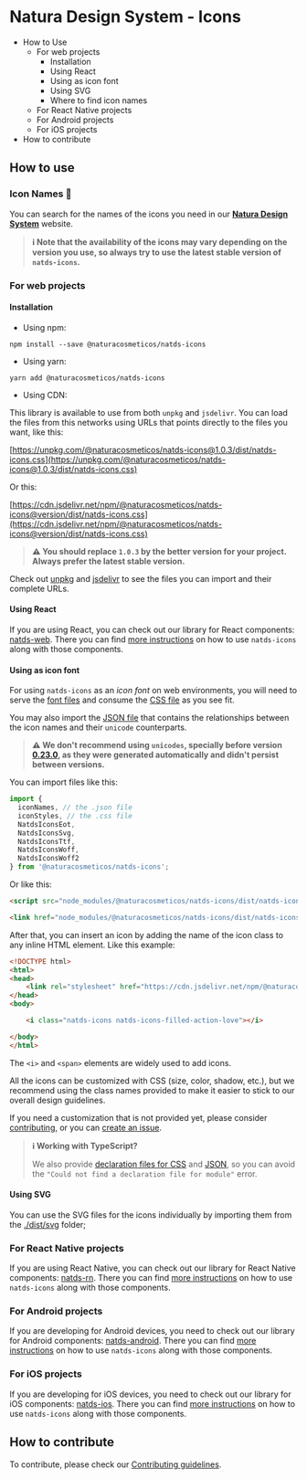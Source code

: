 # Natura Design System - Icons

- How to Use
    - For web projects
      - Installation
      - Using React
      - Using as icon font
      - Using SVG
      - Where to find icon names
    - For React Native projects
    - For Android projects
    - For iOS projects
- How to contribute


## How to use

### Icon Names 📌

You can search for the names of the icons you need in our **[Natura Design System](https://natds.zeroheight.com/styleguide/s/41041/p/94367e-icon-library/b/6154b9)** website.

> **ℹ️ Note that the availability of the icons may vary depending on the version you use, so always try to use the latest stable version of `natds-icons`.**


### For web projects

#### Installation

- Using npm:

```powershell-interactive
npm install --save @naturacosmeticos/natds-icons
```
- Using yarn:

```powershell-interactive
yarn add @naturacosmeticos/natds-icons
```

- Using CDN:

This library is available to use from both `unpkg` and `jsdelivr`. You can load the files from this networks using URLs that points directly to the files you want, like this:

[https://unpkg.com/@naturacosmeticos/natds-icons@1.0.3/dist/natds-icons.css](https://unpkg.com/@naturacosmeticos/natds-icons@1.0.3/dist/natds-icons.css)

Or this:

[https://cdn.jsdelivr.net/npm/@naturacosmeticos/natds-icons@version/dist/natds-icons.css](https://cdn.jsdelivr.net/npm/@naturacosmeticos/natds-icons@version/dist/natds-icons.css)

  >**⚠️ You should replace `1.0.3` by the better version for your project. Always prefer the latest stable version.**

Check out [unpkg](https://unpkg.com/browse/@naturacosmeticos/natds-icons@1.0.3/dist/) and [jsdelivr](https://cdn.jsdelivr.net/npm/@naturacosmeticos/natds-icons@1.0.3/dist/) to see the files you can import and their complete URLs.


#### Using React

If you are using React, you can check out our library for React components: [natds-web](https://github.com/natura-cosmeticos/natds-js/). There you can find [more instructions](https://github.com/natura-cosmeticos/natds-js/tree/main/packages/web/docs/icons.md) on how to use `natds-icons` along with those components.


#### Using as icon font

For using `natds-icons` as an *icon font* on web environments, you will need to serve the [font files](https://github.com/natura-cosmeticos/natds-commons/tree/master/packages/natds-icons/dist/fonts) and consume the [CSS file](https://github.com/natura-cosmeticos/natds-commons/blob/master/packages/natds-icons/dist/natds-icons.css) as you see fit.

You may also import the [JSON file](https://github.com/natura-cosmeticos/natds-commons/blob/master/packages/natds-icons/dist/natds-icons.json) that contains the relationships between the icon names and their `unicode` counterparts.

>**⚠️ We don't recommend using `unicodes`, specially before version [0.23.0](https://www.npmjs.com/package/@naturacosmeticos/natds-icons/v/0.23.0), as they were generated automatically and didn't persist between versions.**

You can import files like this:

```jsx
import {
  iconNames, // the .json file
  iconStyles, // the .css file
  NatdsIconsEot,
  NatdsIconsSvg,
  NatdsIconsTtf,
  NatdsIconsWoff,
  NatdsIconsWoff2
} from '@naturacosmeticos/natds-icons';
```

Or like this:

```html
<script src="node_modules/@naturacosmeticos/natds-icons/dist/natds-icons.json"></script>

<link href="node_modules/@naturacosmeticos/natds-icons/dist/natds-icons.css" rel="stylesheet">
```

After that, you can insert an icon by adding the name of the icon class to any inline HTML element. Like this example:

```html
<!DOCTYPE html>
<html>
<head>
    <link rel="stylesheet" href="https://cdn.jsdelivr.net/npm/@naturacosmeticos/natds-icons@0.22.0/dist/natds-icons.css">
</head>
<body>

    <i class="natds-icons natds-icons-filled-action-love"></i>

</body>
</html>
```

The `<i>` and `<span>` elements are widely used to add icons.

All the icons can be customized with CSS (size, color, shadow, etc.), but we recommend using the class names provided to make it easier to stick to our overall design guidelines.

If you need a customization that is not provided yet, please consider [contributing](./CONTRIBUTING.md), or you can [create an issue](https://github.com/natura-cosmeticos/natds-commons/issues/new/choose).

> **ℹ️ Working with TypeScript?**
>
> We also provide [declaration files for CSS](https://github.com/natura-cosmeticos/natds-commons/blob/master/packages/natds-icons/dist/natds-icons.css.d.ts) and [JSON](https://github.com/natura-cosmeticos/natds-commons/blob/master/packages/natds-icons/dist/natds-icons.json.d.ts), so you can avoid the `"Could not find a declaration file for module"` error.


#### Using SVG

You can use the SVG files for the icons individually by importing them from the [./dist/svg](./dist/svg) folder;



### For React Native projects

If you are using React Native, you can check out our library for React Native components: [natds-rn](https://github.com/natura-cosmeticos/natds-rn/). There you can find [more instructions](https://github.com/natura-cosmeticos/natds-rn/tree/master/docs/Icons.md) on how to use `natds-icons` along with those components.



### For Android projects

If you are developing for Android devices, you need to check out our library for Android components: [natds-android](https://github.com/natura-cosmeticos/natds-android/). There you can find [more instructions](https://github.com/natura-cosmeticos/natds-android/tree/master/doc/icon-token.md) on how to use `natds-icons` along with those components.



### For iOS projects

If you are developing for iOS devices, you need to check out our library for iOS components: [natds-ios](https://github.com/natura-cosmeticos/natds-ios/). There you can find [more instructions](https://github.com/natura-cosmeticos/natds-android/tree/master/doc/icon-token.md) on how to use `natds-icons` along with those components.



## How to contribute

To contribute, please check our [Contributing guidelines](./CONTRIBUTING.md).
